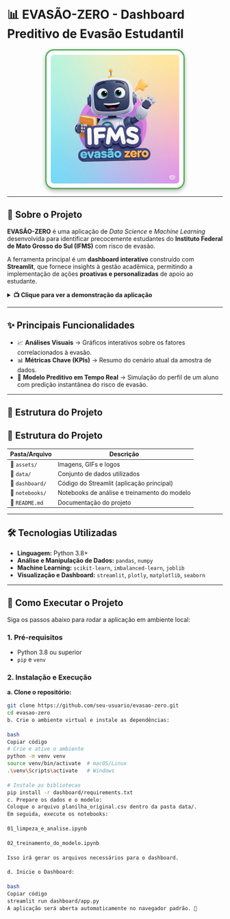 # 📊 EVASÃO-ZERO - Dashboard Preditivo de Evasão Estudantil

<p align="center">
  <img src="assets/logo.jpg" alt="Logo do Projeto" width="300" 
       style="border: 3px solid #4CAF50; border-radius: 20px; padding: 10px; box-shadow: 0px 4px 10px rgba(0, 0, 0, 0.3);"/>
</p>

---

## 🎯 Sobre o Projeto

**EVASÃO-ZERO** é uma aplicação de *Data Science* e *Machine Learning* desenvolvida para identificar precocemente estudantes do **Instituto Federal de Mato Grosso do Sul (IFMS)** com risco de evasão.  

A ferramenta principal é um **dashboard interativo** construído com **Streamlit**, que fornece insights à gestão acadêmica, permitindo a implementação de ações **proativas e personalizadas** de apoio ao estudante.

<details>
  <summary><b>📺 Clique para ver a demonstração da aplicação</b></summary>
  <br>
  <p align="center">
    <img src="assets/dashboard.jpg" alt="Demonstração do Dashboard"/>
  </p>
</details>

---

## ✨ Principais Funcionalidades

- 📈 **Análises Visuais** → Gráficos interativos sobre os fatores correlacionados à evasão.  
- 📊 **Métricas Chave (KPIs)** → Resumo do cenário atual da amostra de dados.  
- 🤖 **Modelo Preditivo em Tempo Real** → Simulação do perfil de um aluno com predição instantânea do risco de evasão.  

---

## 📂 Estrutura do Projeto

## 📂 Estrutura do Projeto

| Pasta/Arquivo     | Descrição                                      |
|-------------------|------------------------------------------------|
| 📂 `assets/`      | Imagens, GIFs e logos                          |
| 📂 `data/`        | Conjunto de dados utilizados                   |
| 📂 `dashboard/`   | Código do Streamlit (aplicação principal)       |
| 📂 `notebooks/`   | Notebooks de análise e treinamento do modelo    |
| 📜 `README.md`    | Documentação do projeto                         |


---

## 🛠️ Tecnologias Utilizadas

- **Linguagem:** Python 3.8+  
- **Análise e Manipulação de Dados:** `pandas`, `numpy`  
- **Machine Learning:** `scikit-learn`, `imbalanced-learn`, `joblib`  
- **Visualização e Dashboard:** `streamlit`, `plotly`, `matplotlib`, `seaborn`  

---

## 🚀 Como Executar o Projeto

Siga os passos abaixo para rodar a aplicação em ambiente local:

### 1. Pré-requisitos

- Python 3.8 ou superior  
- `pip` e `venv`

### 2. Instalação e Execução

**a. Clone o repositório:**

```bash
git clone https://github.com/seu-usuario/evasao-zero.git
cd evasao-zero
b. Crie o ambiente virtual e instale as dependências:

bash
Copiar código
# Crie e ative o ambiente
python -m venv venv
source venv/bin/activate  # macOS/Linux
.\venv\Scripts\activate   # Windows

# Instale as bibliotecas
pip install -r dashboard/requirements.txt
c. Prepare os dados e o modelo:
Coloque o arquivo planilha_original.csv dentro da pasta data/.
Em seguida, execute os notebooks:

01_limpeza_e_analise.ipynb

02_treinamento_do_modelo.ipynb

Isso irá gerar os arquivos necessários para o dashboard.

d. Inicie o Dashboard:

bash
Copiar código
streamlit run dashboard/app.py
A aplicação será aberta automaticamente no navegador padrão. 🎉

